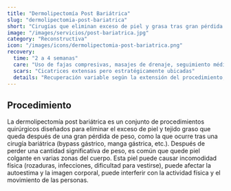 ```yaml
---
title: "Dermolipectomía Post Bariátrica"
slug: "dermolipectomia-post-bariatrica"
short: "Cirugías que eliminan exceso de piel y grasa tras gran pérdida de peso, mejorando comodidad e imagen corporal."
image: "/images/servicios/post-bariatrica.jpg"
category: "Reconstructiva"
icon: "/images/icons/dermolipectomia-post-bariatrica.png"
recovery: 
  time: "2 a 4 semanas"
  care: "Uso de fajas compresivas, masajes de drenaje, seguimiento médico estricto"
  scars: "Cicatrices extensas pero estratégicamente ubicadas"
  details: "Recuperación variable según la extensión del procedimiento, generalmente de 2 a 4 semanas para la recuperación inicial."
---
```



## Procedimiento
La dermolipectomía post bariátrica es un conjunto de procedimientos quirúrgicos diseñados para eliminar el exceso de piel y tejido graso que queda después de una gran pérdida de peso, como la que ocurre tras una cirugía bariátrica (bypass gástrico, manga gástrica, etc.). Después de perder una cantidad significativa de peso, es común que quede piel colgante en varias zonas del cuerpo. Esta piel puede causar incomodidad física (rozaduras, infecciones, dificultad para vestirse), puede afectar la autoestima y la imagen corporal, puede interferir con la actividad física y el movimiento de las personas.

